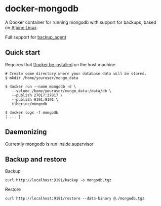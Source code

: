 
# docker-mongodb

A Docker container for running mongodb with support for backups, based on [Alpine Linux](https://alpinelinux.org/).

Full support for [backup_agent](https://github.com/tiberiuc/docker_backup_agent)

## Quick start

Requires that [Docker be installed](https://docs.docker.com/engine/installation/) on the host machine.

```
# Create some directory where your database data will be stored.
$ mkdir /home/youruser/mongo_data

$ docker run --name mongodb -d \
   --volume /home/youruser/mongo_data:/data/db \
   --publish 27017:27017 \
   --publish 9191:9191 \
   tiberiuc/mongodb

$ docker logs -f mongodb
[ ... ]
```

## Daemonizing

Currently mongodb is run inside supervisor

## Backup and restore

Backup
```
curl http://localhost:9191/backup -o mongodb.tgz
```

Restore
```
curl http://localhost:9191/restore --data-binary @./mongodb.tgz
```
